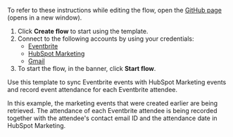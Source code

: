 To refer to these instructions while editing the flow, open the [GitHub page](https://github.com/ot4i/app-connect-templates/tree/master/resources/markdown/Sync%20Eventbrite%20events%20with%20HubSpot%20Marketing%20events%20and%20record%20event%20attendance%20for%20each%20Eventbrite%20attendee_instructions.md) (opens in a new window).

1. Click **Create flow** to start using the template.
2. Connect to the following accounts by using your credentials:
   - [Eventbrite](https://www.ibm.com/docs/en/app-connect/containers_cd?topic=apps-eventbrite)
   - [HubSpot Marketing](https://www.ibm.com/docs/en/app-connect/containers_cd?topic=apps-hubspot-marketing)
   - [Gmail](https://www.ibm.com/docs/en/app-connect/containers_cd?topic=apps-gmail) 
3. To start the flow, in the banner, click **Start flow**.


Use this template to sync Eventbrite events with HubSpot Marketing events and record event attendance for each Eventbrite attendee. 

In this example, the marketing events that were created earlier are being retrieved. The attendance of each Eventbrite attendee is being recorded together with the attendee's contact email ID and the attendance date in HubSpot Marketing.
